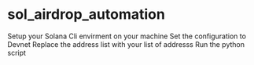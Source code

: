 # sol_airdrop_automation
 
Setup your Solana Cli envirment on your machine
Set the configuration to Devnet
Replace the address list with your list of addresss
Run the python script
